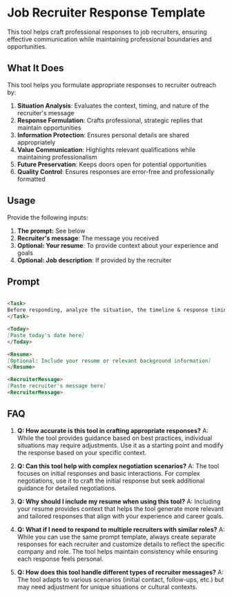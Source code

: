 # Job Recruiter Response Template

This tool helps craft professional responses to job recruiters, ensuring effective communication while maintaining professional boundaries and opportunities.

## What It Does

This tool helps you formulate appropriate responses to recruiter outreach by:

1. **Situation Analysis**: Evaluates the context, timing, and nature of the recruiter's message
2. **Response Formulation**: Crafts professional, strategic replies that maintain opportunities
3. **Information Protection**: Ensures personal details are shared appropriately
4. **Value Communication**: Highlights relevant qualifications while maintaining professionalism
5. **Future Preservation**: Keeps doors open for potential opportunities
6. **Quality Control**: Ensures responses are error-free and professionally formatted

## Usage

Provide the following inputs:

1. **The prompt:** See below
2. **Recruiter's message**: The message you received
3. **Optional: Your resume**: To provide context about your experience and goals
4. **Optional: Job description**: If provided by the recruiter

## Prompt

```markdown

<Task>
Before responding, analyze the situation, the timeline & response timing, task(s), and desired outcome. Craft a concise, direct reply that maintains a positive tone and preserves future opportunities. Safeguard personal information while strategically choosing words that showcase your value. Avoid any negative statements or overly revealing details. Carefully proofread your response, as even small errors can impact the recruiter's perception. Aim to create the best possible impression while keeping the door open for potential future opportunities. Include a brief statement of interest or qualification related to the position, if appropriate. Reminder to tailor the response to the specific job or company mentioned by the recruiter.
</Task>

<Today>
[Paste today's date here]
</Today>

<Resume>
[Optional: Include your resume or relevant background information]
</Resume>

<RecruiterMessage>
[Paste recruiter's message here]
<RecruiterMessage>

```

## FAQ

1. **Q: How accurate is this tool in crafting appropriate responses?**
   A: While the tool provides guidance based on best practices, individual situations may require adjustments. Use it as a starting point and modify the response based on your specific context.

2. **Q: Can this tool help with complex negotiation scenarios?**
   A: The tool focuses on initial responses and basic interactions. For complex negotiations, use it to craft the initial response but seek additional guidance for detailed negotiations.

3. **Q: Why should I include my resume when using this tool?**
   A: Including your resume provides context that helps the tool generate more relevant and tailored responses that align with your experience and career goals.

4. **Q: What if I need to respond to multiple recruiters with similar roles?**
   A: While you can use the same prompt template, always create separate responses for each recruiter and customize details to reflect the specific company and role. The tool helps maintain consistency while ensuring each response feels personal.

5. **Q: How does this tool handle different types of recruiter messages?**
   A: The tool adapts to various scenarios (initial contact, follow-ups, etc.) but may need adjustment for unique situations or cultural contexts.
